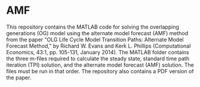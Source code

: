 # AMF
This repository contains the MATLAB code for solving the overlapping generations (OG) model using the alternate model forecast (AMF) method from the paper "OLG Life Cycle Model Transition Paths: Alternate Model Forecast Method," by Richard W. Evans and Kerk L. Phillips (Computational Economics, 43:1, pp. 105-131, January 2014). The MATLAB folder contains the three m-files required to calculate the steady state, standard time path iteration (TPI) solution, and the alternate model forecast (AMF) solution. The files must be run in that order. The repository also contains a PDF version of the paper.
